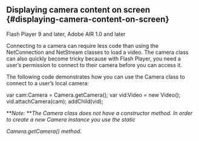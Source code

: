 ## Displaying camera content on screen {#displaying-camera-content-on-screen}

Flash Player 9 and later, Adobe AIR 1.0 and later

Connecting to a camera can require less code than using the NetConnection and NetStream classes to load a video. The camera class can also quickly become tricky because with Flash Player, you need a user’s permission to connect to their camera before you can access it.

The following code demonstrates how you can use the Camera class to connect to a user’s local camera:

var cam:Camera = Camera.getCamera(); var vid:Video = new Video(); vid.attachCamera(cam); addChild(vid);

**_Note:_ **_The Camera class does not have a constructor method. In order to create a new Camera instance you use the static_

_Camera.getCamera() method._